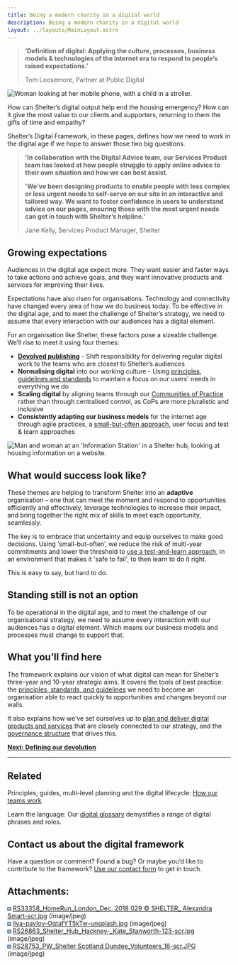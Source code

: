 ```yaml
---
title: Being a modern charity in a digital world
description: Being a modern charity in a digital world
layout: ../layouts/MainLayout.astro
---
```


> **‘Definition of digital: Applying the culture, processes, business models & technologies of the internet era to respond to people’s raised expectations.’**
>
> Tom Loosemore, Partner at Public Digital

![Woman looking at her mobile phone, with a child in a stroller.](attachments/393871368/395378767.jpg?width=680)

How can Shelter’s digital output help end the housing emergency? How can it give the most value to our clients and supporters, returning to them the gifts of time and empathy?

Shelter’s Digital Framework, in these pages, defines how we need to work in the digital age if we hope to answer those two big questions.

> **'In collaboration with the Digital Advice team, our Services Product team has looked at how people struggle to apply online advice to their own situation and how we can best assist.**
>
> **'We’ve been designing products to enable people with less complex or less urgent needs to self-serve on our site in an interactive and tailored way. We want to foster confidence in users to understand advice on our pages, ensuring those with the most urgent needs can get in touch with Shelter’s helpline.'**
>
> Jane Kelly, Services Product Manager, Shelter

## Growing expectations

Audiences in the digital age expect more. They want easier and faster ways to take actions and achieve goals, and they want innovative products and services for improving their lives.

Expectations have also risen for organisations. Technology and connectivity have changed every area of how we do business today. To be effective in the digital age, and to meet the challenge of Shelter’s strategy, we need to assume that every interaction with our audiences has a digital element.

For an organisation like Shelter, these factors pose a sizeable challenge. We’ll rise to meet it using four themes:

- [**Devolved publishing**](#) - Shift responsibility for delivering regular digital work to the teams who are closest to Shelter’s audiences
- **Normalising digital** into our working culture - Using [principles, guidelines and standards](Intro-to-our-principles%2C-guidelines-and-standards_455966725.html) to maintain a focus on our users' needs in everything we do
- **Scaling digital** by aligning teams through our [Communities of Practice](Communities-of-Practice_404979738.html) rather than through centralised control, as CoPs are more pluralistic and inclusive
- **Consistently adapting our business models** for the internet age through agile practices, a [small-but-often approach](The-product-planning-approach_936935511.html), user focus and test & learn approaches

![Man and woman at an 'Information Station' in a Shelter hub, looking at housing information on a website.](attachments/393871368/395346008.jpg)

## What would success look like?

These themes are helping to transform Shelter into an **adaptive** organisation – one that can meet the moment and respond to opportunities efficiently and effectively, leverage technologies to increase their impact, and bring together the right mix of skills to meet each opportunity, seamlessly.

The key is to embrace that uncertainty and equip ourselves to make good decisions. Using ‘small-but-often’, we reduce the risk of multi-year commitments and lower the threshold to [use a test-and-learn approach](Release-planning_936935587.html), in an environment that makes it 'safe to fail', to then learn to do it right.

This is easy to say, but hard to do.

## Standing still is not an option

To be operational in the digital age, and to meet the challenge of our organisational strategy, we need to assume every interaction with our audiences has a digital element. Which means our business models and processes must change to support that.

## What you’ll find here

The framework explains our vision of what digital can mean for Shelter’s three-year and 10-year strategic aims. It covers the tools of best practice: the [principles, standards, and guidelines](Intro-to-our-principles%2C-guidelines-and-standards_455966725.html) we need to become an organisation able to react quickly to opportunities and changes beyond our walls.

It also explains how we’ve set ourselves up to [plan and deliver digital products and services](Planning-at-all-levels_936935482.html) that are closely connected to our strategy, and the [governance structure](Digital-governance_937656407.html) that drives this.

[**Next: Defining our devolution**](https://shelteruk.atlassian.net/wiki/spaces/GTS/pages/416317505/The+devolved+model+of+delivering+digital+V2)

---

## Related

Principles, guides, multi-level planning and the digital lifecycle: [How our teams work](How-our-teams-work_483065869.html)

Learn the language: Our [digital glossary](Shelter%27s-digital-glossary_712245258.html) demystifies a range of digital phrases and roles.

## Contact us about the digital framework

Have a question or comment? Found a bug? Or maybe you’d like to contribute to the framework? [Use our contact form](https://england.shelter.org.uk/contact_us_about_the_digital_framework) to get in touch.

## Attachments:

![](images/icons/bullet_blue.gif) [RS33358_HomeRun_London_Dec, 2018 029 © SHELTER\_ Alexandra Smart-scr.jpg](attachments/393871368/395378767.jpg) (image/jpeg)  
![](images/icons/bullet_blue.gif) [ilya-pavlov-OqtafYT5kTw-unsplash.jpg](attachments/393871368/395247715.jpg) (image/jpeg)  
![](images/icons/bullet_blue.gif) [RS26863_Shelter_Hub_Hackney-\_Kate_Stanworth-123-scr.jpg](attachments/393871368/395345995.jpg) (image/jpeg)  
![](images/icons/bullet_blue.gif) [RS28753_PW_Shelter Scotland Dundee_Volunteers_16-scr.JPG](attachments/393871368/395346008.jpg) (image/jpeg)
